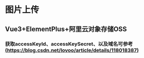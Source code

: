 # 图片上传
## Vue3+ElementPlus+阿里云对象存储OSS
### 获取accessKeyId、accessKeySecret、以及域名可参考[(https://blog.csdn.net/lovoo/article/details/118018387)](https://blog.csdn.net/lovoo/article/details/118018387)
